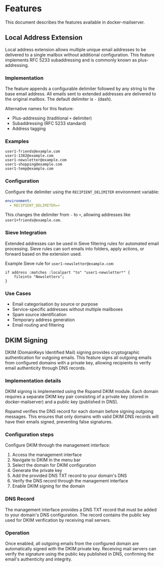 # Features

This document describes the features available in docker-mailserver.

## Local Address Extension

Local address extension allows multiple unique email addresses to be delivered to a single mailbox without additional configuration. This feature implements RFC 5233 subaddressing and is commonly known as plus-addressing.

### Implementation

The feature appends a configurable delimiter followed by any string to the base email address. All emails sent to extended addresses are delivered to the original mailbox. The default delimiter is `-` (dash).

Alternative names for this feature:


- Plus-addressing (traditional `+` delimiter)
- Subaddressing (RFC 5233 standard)
- Address tagging

### Examples

```text
user1-friends@example.com
user1-1382@example.com
user1-newsletter@example.com
user1-shopping@example.com
user1-temp@example.com
```

### Configuration

Configure the delimiter using the `RECIPIENT_DELIMITER` environment variable:

```yaml
environment:
  - RECIPIENT_DELIMITER=+
```

This changes the delimiter from `-` to `+`, allowing addresses like `user1+friends@example.com`.

### Sieve Integration

Extended addresses can be used in Sieve filtering rules for automated email processing. Sieve rules can sort emails into folders, apply actions, or forward based on the extension used.

Example Sieve rule for `user1-newsletter@example.com`:

```
if address :matches :localpart "to" "user1-newsletter*" {
    fileinto "Newsletters";
}
```

### Use Cases

- Email categorisation by source or purpose
- Service-specific addresses without multiple mailboxes
- Spam source identification
- Temporary address generation
- Email routing and filtering

## DKIM Signing

DKIM (DomainKeys Identified Mail) signing provides cryptographic authentication for outgoing emails. This feature signs all outgoing emails from configured domains with a private key, allowing recipients to verify email authenticity through DNS records.

### Implementation details

DKIM signing is implemented using the Rspamd DKIM module. Each domain requires a separate DKIM key pair consisting of a private key (stored in docker-mailserver) and a public key (published in DNS).

Rspamd verifies the DNS record for each domain before signing outgoing messages. This ensures that only domains with valid DKIM DNS records will have their emails signed, preventing false signatures.

### Configuration steps

Configure DKIM through the management interface:

1. Access the management interface
2. Navigate to DKIM in the menu bar
3. Select the domain for DKIM configuration
4. Generate the private key
5. Add the provided DNS TXT record to your domain's DNS
6. Verify the DNS record through the management interface
7. Enable DKIM signing for the domain

### DNS Record

The management interface provides a DNS TXT record that must be added to your domain's DNS configuration. The record contains the public key used for DKIM verification by receiving mail servers.

### Operation

Once enabled, all outgoing emails from the configured domain are automatically signed with the DKIM private key. Receiving mail servers can verify the signature using the public key published in DNS, confirming the email's authenticity and integrity.
